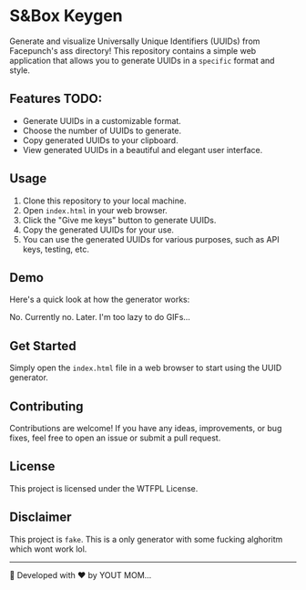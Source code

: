 # S&Box Keygen

Generate and visualize Universally Unique Identifiers (UUIDs) from Facepunch's ass directory! This repository contains a simple web application that allows you to generate UUIDs in a `specific` format and style.

## Features TODO:

- Generate UUIDs in a customizable format.
- Choose the number of UUIDs to generate.
- Copy generated UUIDs to your clipboard.
- View generated UUIDs in a beautiful and elegant user interface.

## Usage

1. Clone this repository to your local machine.
2. Open `index.html` in your web browser.
3. Click the "Give me keys" button to generate UUIDs.
4. Copy the generated UUIDs for your use.
5. You can use the generated UUIDs for various purposes, such as API keys, testing, etc.

## Demo

Here's a quick look at how the generator works:

No. Currently no. Later. I'm too lazy to do GIFs...

## Get Started

Simply open the `index.html` file in a web browser to start using the UUID generator.

## Contributing

Contributions are welcome! If you have any ideas, improvements, or bug fixes, feel free to open an issue or submit a pull request.

## License

This project is licensed under the WTFPL License.

## Disclaimer

This project is `fake`. This is a only generator with some fucking alghoritm which wont work lol.

---

🚀 Developed with ❤️ by YOUT MOM...
